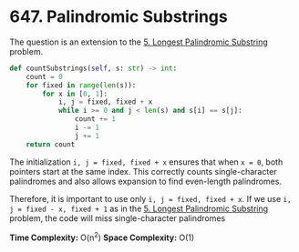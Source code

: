 # 647. Palindromic Substrings

The question is an extension to the [5. Longest Palindromic Substring](0005.longest_palindrome_substring.md) problem.   

```python
def countSubstrings(self, s: str) -> int:
    count = 0
    for fixed in range(len(s)):
        for x in [0, 1]:
            i, j = fixed, fixed + x
            while i >= 0 and j < len(s) and s[i] == s[j]:
                count += 1
                i -= 1
                j += 1
    return count
```

The initialization `i, j = fixed, fixed + x` ensures that when `x = 0`, both pointers start at the same index. This correctly counts single-character palindromes and also allows expansion to find even-length palindromes.

Therefore, it is important to use only `i, j = fixed, fixed + x`. If we use `i, j = fixed - x, fixed + 1` as in the [5. Longest Palindromic Substring](0005.longest_palindrome_substring.md) problem, the code will miss single-character palindromes

**Time Complexity:** O(n<sup>2</sup>)
**Space Complexity:** O(1)
